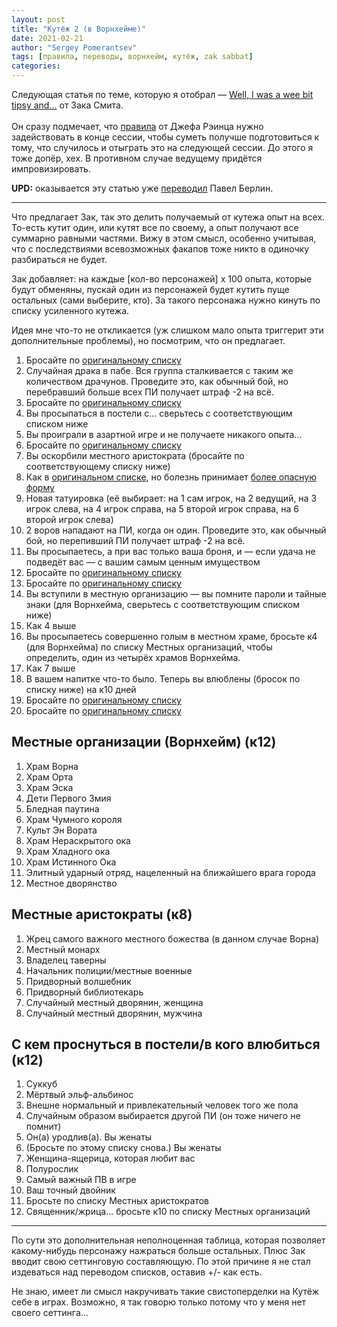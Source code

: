 ```yaml
---
layout: post
title: "Кутёж 2 (в Ворнхейме)"
date: 2021-02-21
author: "Sergey Pomerantsev"
tags: [правила, переводы, ворнхейм, кутёж, zak sabbat]
categories:
---
```


Следующая статья по теме, которую я отобрал — [Well, I was a wee bit tipsy and...](http://dndwithpornstars.blogspot.com/2009/12/well-i-was-wee-bit-tipsy-and.html) от Зака Смита.\
\
Он сразу подмечает, что [правила](/posts/кутёж/) от Джефа Рэинца нужно задействовать в конце сессии, чтобы суметь получше подготовиться к тому, что случилось и отыграть это на следующей сессии. До этого я тоже допёр, хех. В противном случае ведущему придётся импровизировать.

**UPD:** оказывается эту статью уже [переводил](http://mycampaigns.blogspot.com/2012/06/blog-post_11.html) Павел Берлин.

---

Что предлагает Зак, так это делить получаемый от кутежа опыт на всех. То-есть кутит один, или кутят все по своему, а опыт получают все суммарно равными частями. Вижу в этом смысл, особенно учитывая, что с последствиями всевозможных факапов тоже никто в одиночку разбираться не будет.

Зак добавляет: на каждые [кол-во персонажей] х 100 опыта, которые будут обменяны, пускай один из персонажей будет кутить пуще остальных (сами выберите, кто). За такого персонажа нужно кинуть по списку усиленного кутежа.

Идея мне что-то не откликается (уж слишком мало опыта триггерит эти дополнительные проблемы), но посмотрим, что он предлагает.

1. Бросайте по [оригинальному списку](/posts/кутёж/)
2. Случайная драка в пабе. Вся группа сталкивается с таким же количеством драчунов. Проведите это, как обычный бой, но перебравший больше всех ПИ получает штраф -2 на всё.
3. Бросайте по [оригинальному списку](/posts/кутёж/)
4. Вы просыпаться в постели с... сверьтесь с соответствующим списком ниже
5. Вы проиграли в азартной игре и не получаете никакого опыта...
6. Бросайте по [оригинальному списку](/posts/кутёж/)
7. Вы оскорбили местного аристократа (бросайте по соответствующему списку ниже)
8. Как в [оригинальном списке](/posts/кутёж/), но болезнь принимает [более опасную форму](http://www.slackratchet.com/rough2.htm)
9. Новая татуировка (её выбирает: на 1 сам игрок, на 2 ведущий, на 3 игрок слева, на 4 игрок справа, на 5 второй игрок справа, на 6 второй игрок слева)
10. 2 воров нападают на ПИ, когда он один. Проведите это, как обычный бой, но перепивший ПИ получает штраф -2 на всё.
11. Вы просыпаетесь, а при вас только ваша броня, и — если удача не подведёт вас — с вашим самым ценным имуществом
12. Бросайте по [оригинальному списку](/posts/кутёж/)
13. Бросайте по [оригинальному списку](/posts/кутёж/)
14. Вы вступили в местную организацию — вы помните пароли и тайные знаки (для Ворнхейма, сверьтесь с соответствующим списком  ниже)
15. Как 4 выше
16. Вы просыпаетесь совершенно голым в местном храме, бросьте к4 (для Ворнхейма) по списку Местных организаций, чтобы определить, один из четырёх храмов Ворнхейма.
17. Как 7 выше
18. В вашем напитке что-то было. Теперь вы влюблены (бросок по списку ниже) на к10 дней
19. Бросайте по [оригинальному списку](/posts/кутёж/)
20. Бросайте по [оригинальному списку](/posts/кутёж/)

## Местные организации (Ворнхейм) (к12)

1. Храм Ворна
2. Храм Орта
3. Храм Эска
4. Дети Первого Змия
5. Бледная паутина
6. Храм Чумного короля
7. Культ Эн Вората
8. Храм Нераскрытого ока
9. Храм Хладного ока
10. Храм Истинного Ока
11. Элитный ударный отряд, нацеленный на ближайшего врага города
12. Местное дворянство

## Местные аристократы (к8)

1. Жрец самого важного местного божества (в данном случае Ворна)
2. Местный монарх
3. Владелец таверны
4. Начальник полиции/местные военные
5. Придворный волшебник
6. Придворный библиотекарь
7. Случайный местный дворянин, женщина
8. Случайный местный дворянин, мужчина

## С кем проснуться в постели/в кого влюбиться (к12)

1. Суккуб
2. Мёртвый эльф-альбинос
3. Внешне нормальный и привлекательный человек того же пола
4. Случайным образом выбирается другой ПИ (он тоже ничего не помнит)
5. Он(а) уродлив(а). Вы женаты
6. (Бросьте по этому списку снова.) Вы женаты
7. Женщина-ящерица, которая любит вас
8. Полурослик
9. Самый важный ПВ в игре
10. Ваш точный двойник
11. Бросьте по списку Местных аристократов
12. Священник/жрица... бросьте к10 по списку Местных организаций

---

По сути это дополнительная неполноценная таблица, которая позволяет какому-нибудь персонажу нажраться больше остальных. Плюс Зак вводит свою сеттинговую составляющую. По этой причине я не стал издеваться над переводом списков, оставив +/- как есть.

Не знаю, имеет ли смысл накручивать такие свистоперделки на Кутёж себе в играх. Возможно, я так говорю только потому что у меня нет своего сеттинга...
